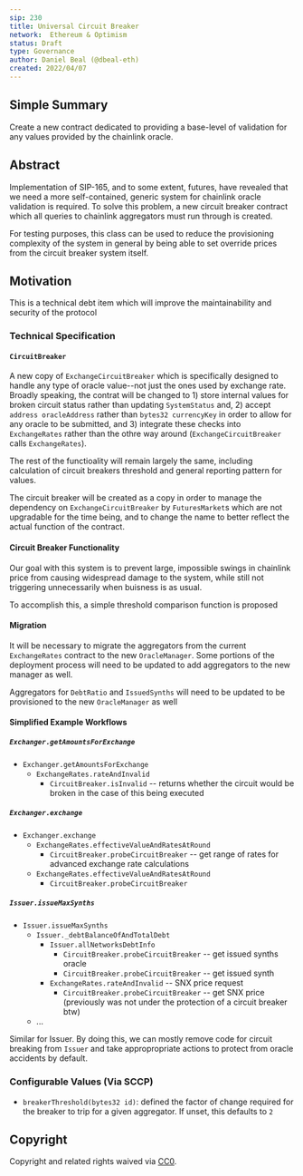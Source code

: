 ```yaml
---
sip: 230
title: Universal Circuit Breaker
network:  Ethereum & Optimism 
status: Draft
type: Governance
author: Daniel Beal (@dbeal-eth)
created: 2022/04/07
---
```


## Simple Summary

<!--"If you can't explain it simply, you don't understand it well enough." Simply describe the outcome the proposed changes intends to achieve. This should be non-technical and accessible to a casual community member.-->

Create a new contract dedicated to providing a base-level of validation for any values provided by the chainlink oracle.

## Abstract

<!--A short (~200 word) description of the proposed change, the abstract should clearly describe the proposed change. This is what *will* be done if the SIP is implemented, not *why* it should be done or *how* it will be done. If the SIP proposes deploying a new contract, write, "We propose to deploy a new contract that will do x".-->

Implementation of SIP-165, and to some extent, futures, have revealed that we need a more self-contained, generic system for chainlink oracle validation is required. To solve this problem,
a new circuit breaker contract which all queries to chainlink aggregators must run through is created.

For testing purposes, this class can be used to reduce the provisioning complexity of the system in general by being able to set override prices from the
circuit breaker system itself.

## Motivation

<!--This is where you explain the reasoning behind how you propose to solve the problem. Why did you propose to implement the change in this way, what were the considerations and trade-offs? The rationale fleshes out what motivated the design and why particular design decisions were made. It should describe alternate designs that were considered and related work. The rationale may also provide evidence of consensus within the community, and should discuss important objections or concerns raised during discussion.-->

This is a technical debt item which will improve the maintainability and security of the protocol

### Technical Specification

#### `CircuitBreaker`

A new copy of `ExchangeCircuitBreaker` which is specifically designed to handle any type of oracle value--not just the ones used by exchange rate. Broadly speaking, the contrat will be changed to 1) store internal values for broken circuit status rather than updating `SystemStatus` and, 2) accept `address oracleAddress` rather than `bytes32 currencyKey` in order to allow for any oracle to be submitted, and 3) integrate these checks into `ExchangeRates` rather than the othre way around (`ExchangeCircuitBreaker` calls `ExchangeRates`).

The rest of the functioality will remain largely the same, including calculation of circuit breakers threshold and general reporting pattern for values.

The circuit breaker will be created as a copy in order to manage the dependency on `ExchangeCircuitBreaker` by `FuturesMarket`s which are not upgradable for the time being, and to change the name to better reflect the actual function of the contract.

#### Circuit Breaker Functionality

Our goal with this system is to prevent large, impossible swings in chainlink price from causing widespread damage to the system, while still not triggering
unnecessarily when buisness is as usual.

To accomplish this, a simple threshold comparison function is proposed

#### Migration

It will be necessary to migrate the aggregators from the current `ExchangeRates` contract to the new `OracleManager`. Some portions of the deployment
process will need to be updated to add aggregators to the new manager as well.

Aggregators for `DebtRatio` and `IssuedSynths` will need to be updated to be provisioned to the new `OracleManager` as well

#### Simplified Example Workflows

##### `Exchanger.getAmountsForExchange`

* `Exchanger.getAmountsForExchange`
  * `ExchangeRates.rateAndInvalid`
    * `CircuitBreaker.isInvalid` -- returns whether the circuit would be broken in the case of this being executed

##### `Exchanger.exchange`

* `Exchanger.exchange`
  * `ExchangeRates.effectiveValueAndRatesAtRound`
    * `CircuitBreaker.probeCircuitBreaker` -- get range of rates for advanced exchange rate calculations
  * `ExchangeRates.effectiveValueAndRatesAtRound`
    * `CircuitBreaker.probeCircuitBreaker`

##### `Issuer.issueMaxSynths`

* `Issuer.issueMaxSynths`
  * `Issuer._debtBalanceOfAndTotalDebt`
    * `Issuer.allNetworksDebtInfo`
      * `CircuitBreaker.probeCircuitBreaker` -- get issued synths oracle
      * `CircuitBreaker.probeCircuitBreaker` -- get issued synth
    * `ExchangeRates.rateAndInvalid` -- SNX price request
      * `CircuitBreaker.probeCircuitBreaker` -- get SNX price (previously was not under the protection of a circuit breaker btw)
  * ...

Similar for Issuer. By doing this, we can mostly remove code for circuit breaking from `Issuer` and take appropropriate actions to protect from oracle accidents by default.

### Configurable Values (Via SCCP)

* `breakerThreshold(bytes32 id)`: defined the factor of change required for the breaker to trip for a given aggregator. If unset, this defaults to `2`

## Copyright

Copyright and related rights waived via [CC0](https://creativecommons.org/publicdomain/zero/1.0/).
